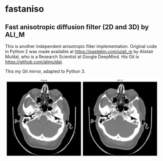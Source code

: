 # fastaniso
## Fast anisotropic diffusion filter (2D and 3D) by ALI_M

This is another independent anisotropic filter implementation. Original code in Python 2 was made available at https://pastebin.com/u/ali_m  by Alistair Muldal, who is a Research Scientist at Google DeepMind. His Git is https://github.com/alimuldal. 

This my Git mirror, adapted to Python 3.

![](fastaniso.png)
